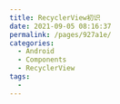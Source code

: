 ```yaml
---
title: RecyclerView初识
date: 2021-09-05 08:16:37
permalink: /pages/927a1e/
categories:
  - Android
  - Components
  - RecyclerView
tags:
  - 
---
```

